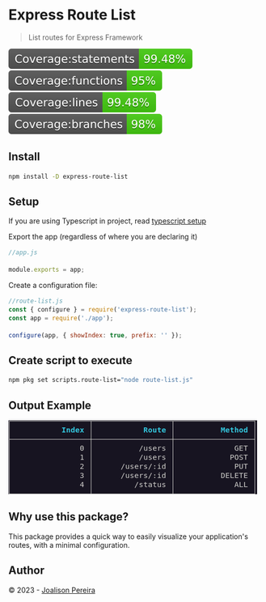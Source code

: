 # Express Route List

> List routes for Express Framework

![](./docs/badge-statements.svg) ![](./docs/badge-functions.svg) ![](./docs/badge-lines.svg) ![](./docs/badge-branches.svg)

[license-url]: https://opensource.org/licenses/MIT

## Install

```bash
npm install -D express-route-list
```

## Setup

If you are using Typescript in project, read [typescript setup](./docs/TSCONFIGURATION.md)

Export the app (regardless of where you are declaring it)

```js
//app.js

module.exports = app;
```

Create a configuration file:

```js
//route-list.js
const { configure } = require('express-route-list');
const app = require('./app');

configure(app, { showIndex: true, prefix: '' });
```

## Create script to execute

```bash
npm pkg set scripts.route-list="node route-list.js"
```

## Output Example

![](./docs/output.png)

## Why use this package?

This package provides a quick way to easily visualize your application's routes, with a minimal configuration.

## Author

© 2023 - [Joalison Pereira](https://joalisonpereira.github.io/)
